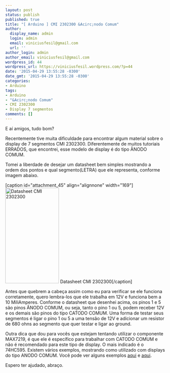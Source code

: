 ```yaml
---
layout: post
status: publish
published: true
title: "[ Arduino ] CMI 2302300 &Acirc;nodo Comum"
author:
  display_name: admin
  login: admin
  email: viniciusfesil@gmail.com
  url: ''
author_login: admin
author_email: viniciusfesil@gmail.com
wordpress_id: 44
wordpress_url: https://viniciusfesil.wordpress.com/?p=44
date: '2015-04-29 13:55:28 -0300'
date_gmt: '2015-04-29 13:55:28 -0300'
categories:
- Arduino
tags:
- Arduino
- "&Acirc;nodo Comum"
- CMI 2302300
- Display 7 segmentos
comments: []
---
```

<p>E a&iacute; amigos, tudo bom?</p>
<p>Recentemente tive muita dificuldade para encontrar algum material sobre o display de 7 segmentos&nbsp;CMI 2302300. Diferentemente de muitos tutoriais ERRADOS, que encontrei, esse modelo de display &eacute; do tipo &Acirc;NODO COMUM.</p>
<p>Tomei a liberdade de desejar um datasheet bem simples mostrando a ordem dos pontos e qual segmento(LETRA) que ele representa, conforme imagem abaixo.</p>
<p>[caption id="attachment_45" align="alignnone" width="169"]<a href="http://viniciusfesil.com.br/wp-content/uploads/2015/04/img_20150429_103904.jpg"><img class="size-medium wp-image-45" src="http://viniciusfesil.com.br/wp-content/uploads/2015/04/img_20150429_103904.jpg?w=169" alt="Datasheet CMI 2302300" width="169" height="300" /></a> Datasheet CMI 2302300[/caption]</p>
<p>Antes que quebrem a cabe&ccedil;a assim como eu para verificar se ele funciona corretamente, quero lembra-los que ele trabalha em 12V e funciona bem a 10 MiliAmperes. Conforme o datasheet que desenhei acima, os pinos 1 e 5 s&atilde;o pinos &Acirc;NODO COMUM, ou seja, tanto o pino 1 ou 5, podem receber 12V e os demais s&atilde;o pinos do tipo CATODO COMUM. Uma forma de testar seus segmentos &eacute; ligar o pino 1 ou 5 a uma tens&atilde;o de 12V e adicionar um resistor de 680 ohns ao segmento que quer testar e ligar ao ground.</p>
<p>Outra dica que dou para voc&ecirc;s que estejam tentando utilizar o componente MAX7219, &eacute; que ele &eacute; espec&iacute;fico para trabalhar com CATODO COMUM e n&atilde;o &eacute; recomendado para este tipo de display. O mais indicado &eacute; o 74HC595. Existem v&aacute;rios exemplos, mostrando como utilizado com displays do tipo ANODO COMUM. Voc&ecirc; pode ver alguns exemplos <a title="74hc595 anodo comum" href="http://automatobr.blogspot.com.br/2013/08/mais-sobre-displays-de-led-com-74hc595.html" target="_blank">aqui</a> e <a title="74hc595 anodo comum exemplo 2" href="http://www.dobitaobyte.com.br/arduino/eletronica-digital-display-7-segmentos-com-74hc595" target="_blank">aqui</a>.</p>
<p>Espero ter ajudado, abra&ccedil;o.</p>
